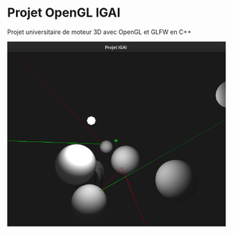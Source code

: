 # Projet OpenGL IGAI
Projet universitaire de moteur 3D avec OpenGL et GLFW en C++

![Capture d'écran du projet](https://github.com/Oscosc/ProjectOpenGL/blob/main/screenshot.png?raw=true)
